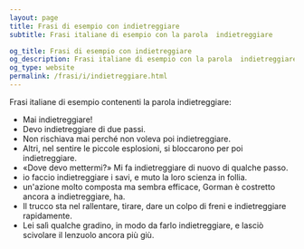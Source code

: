 ```yaml
---
layout: page
title: Frasi di esempio con indietreggiare 
subtitle: Frasi italiane di esempio con la parola  indietreggiare

og_title: Frasi di esempio con indietreggiare 
og_description: Frasi italiane di esempio con la parola  indietreggiare
og_type: website
permalink: /frasi/i/indietreggiare.html
---
```


Frasi italiane di esempio contenenti la parola indietreggiare:


- Mai indietreggiare!
- Devo indietreggiare di due passi.
- Non rischiava mai perché non voleva poi indietreggiare.
- Altri, nel sentire le piccole esplosioni, si bloccarono per poi indietreggiare.
- «Dove devo mettermi?» Mi fa indietreggiare di nuovo di qualche passo.
- io faccio indietreggiare i savi, e muto la loro scienza in follia.
- un'azione molto composta ma sembra efficace, Gorman è costretto ancora a indietreggiare, ha.
- Il trucco sta nel rallentare, tirare, dare un colpo di freni e indietreggiare rapidamente.
- Lei salì qualche gradino, in modo da farlo indietreggiare, e lasciò scivolare il lenzuolo ancora più giù.
